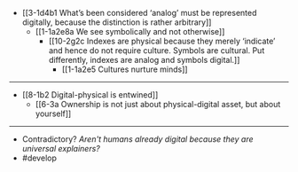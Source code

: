 - [[3-1d4b1 What’s been considered ‘analog’ must be represented digitally, because the distinction is rather arbitrary]]
  - [[1-1a2e8a We see symbolically and not otherwise]]
    - [[10-2g2c Indexes are physical because they merely ‘indicate’ and hence do not require culture. Symbols are cultural. Put differently, indexes are analog and symbols digital.]]
      - [[1-1a2e5 Cultures nurture minds]]
---
- [[8-1b2 Digital-physical is entwined]]
  - [[6-3a Ownership is not just about physical-digital asset, but about yourself]]
---
- Contradictory?
*Aren't humans already digital because they are universal explainers?*
- #develop
